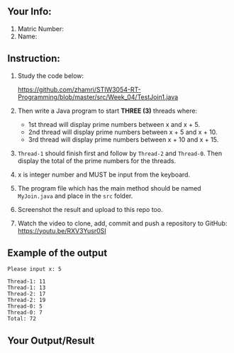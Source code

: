 ## Your Info:
1. Matric Number:
1. Name:

## Instruction:

1. Study the code below:

   https://github.com/zhamri/STIW3054-RT-Programming/blob/master/src/Week_04/TestJoin1.java

1. Then write a Java program to start __THREE (3)__ threads where:
    * 1st thread will display prime numbers between x and x + 5.
    * 2nd thread will display prime numbers between x + 5 and x + 10.
    * 3rd thread will display prime numbers between x + 10 and x + 15.
   
1. `Thread-1` should finish first and follow by `Thread-2` and `Thread-0`. Then display the total of the prime numbers for the threads. 

1. x is integer number and MUST be input from the keyboard.

1. The program file which has the main method should be named `MyJoin.java` and place in the `src` folder.

1. Screenshot the result and upload to this repo too.

1. Watch the video to clone, add, commit and push a repository to GitHub: https://youtu.be/RXV3Yusr0SI

## Example of the output
```
Please input x: 5

Thread-1: 11
Thread-1: 13
Thread-2: 17
Thread-2: 19
Thread-0: 5
Thread-0: 7
Total: 72
```

## Your Output/Result
